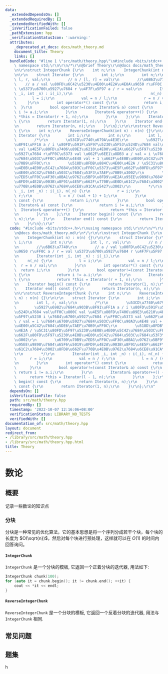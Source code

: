 ```yaml
---
data:
  _extendedDependsOn: []
  _extendedRequiredBy: []
  _extendedVerifiedWith: []
  _isVerificationFailed: false
  _pathExtension: hpp
  _verificationStatusIcon: ':warning:'
  attributes:
    _deprecated_at_docs: docs/math_theory.md
    document_title: Theory
    links: []
  bundledCode: "#line 1 \"src/math/theory.hpp\"\n#include <bits/stdc++.h>\r\nusing\
    \ namespace std;\r\n\r\n/*\r\n@brief Theory\r\n@docs docs/math_theory.md\r\n*/\r\
    \n\r\nstruct IntegerChunk {\r\n    int n;\r\n    IntegerChunk(int n) : n(n) {}\r\
    \n\r\n    struct Iterator {\r\n        int i;\r\n        int n;\r\n        int\
    \ l, r, val;\r\n        // n / [l, r] = val\r\n        //\u6B63\u7740\r\n    \
    \    // a / val \u80FD\u6C42\u5230\u4E00\u4E2A\u4E0A\u9650 r\uFF0C a / r = val\
    \ \u5373\u6700\u5927\u7684 r \u4F7F\u5F97 a / r = val\r\n        Iterator(int\
    \ _i, int _n) : i(_i),\r\n                                   n(_n) {\r\n     \
    \       l = i;\r\n            val = n / l;\r\n            r = n / val;\r\n   \
    \     }\r\n        int operator*() const {\r\n            return i;\r\n      \
    \  }\r\n        bool operator!=(const Iterator& a) const {\r\n            return\
    \ i != a.i;\r\n        }\r\n        Iterator& operator++() {\r\n            return\
    \ *this = Iterator(r + 1, n);\r\n        }\r\n    };\r\n    Iterator begin() const\
    \ {\r\n        return Iterator(1, n);\r\n    }\r\n    Iterator end() const {\r\
    \n        return Iterator(n, n);\r\n    }\r\n};\r\n\r\nstruct ReverseIntegerChunk\
    \ {\r\n    int n;\r\n    ReverseIntegerChunk(int n) : n(n) {}\r\n\r\n    struct\
    \ Iterator {\r\n        int i;\r\n        int n;\r\n        int l, r, val;\r\n\
    \        /*\r\n        \u53CD\u7740\u679A\u4E3E\r\n        \u5927\u6982\u7684\u903B\
    \u8F91\uFF1A a / i \u80FD\u591F\u5F97\u5230\u5F53\u524D\u7684 val\uFF0C\u800C\
    \ val \u4E5F\u80FD\u7406\u89E3\u6210\u4E00\u4E2A\u662F\u5F97\u5230 i \u7684\u6700\
    \u5927\u7684 r\uFF0C\u5373 val \u662F\u6EE1\u8DB3 a / val = i \u7684\u6700\u5927\
    \u7684\u503C\uFF0C\u90A3\u4E48 val + 1 \u662F\u4E0B\u4E00\u5C42\u7684\u5DE6\u7AEF\
    \u70B9\uFF0C\r\n        \u518D\u8FDB\u884C\u4E00\u4E2A / \u5C31\u80FD\u5F97\u5230\
    \u4E0B\u4E00\u5C42\u7684\u503C\uFF0C\u5373\u4E5F\u662F\u80FD\u5F97\u5230\u4E0B\
    \u4E00\u5C42\u7684\u503C\u7684\u53F3\u7AEF\u70B9\u3002\r\n        \u6709\u70B9\
    \u7ED5\uFF0C\u4F30\u8BA1\u9762\u5BF9\u8FD9\u4E2A\u95EE\u9898\u7684\u65F6\u5019\
    \u8FD9\u4E2A\u903B\u8F91\u4E5F\u662F\u770B\u4E0D\u61C2\u7684\u3002\u8FD8\u662F\
    \u770B\u4E0B\u9762\u7684\u6CE8\u91CA\u5427\u3002\r\n        */\r\n        Iterator(int\
    \ _i, int _n) : i(_i), n(_n) {\r\n            r = i;\r\n            val = n /\
    \ r;\r\n            l = n / (val + 1) + 1;\r\n        }\r\n        int operator*()\
    \ const {\r\n            return i;\r\n        }\r\n        bool operator!=(const\
    \ Iterator& a) const {\r\n            return i != a.i;\r\n        }\r\n      \
    \  Iterator& operator++() {\r\n            return *this = Iterator(l - 1, n);\r\
    \n        }\r\n    };\r\n    Iterator begin() const {\r\n        return Iterator(n,\
    \ n);\r\n    }\r\n    Iterator end() const {\r\n        return Iterator(1, n);\r\
    \n    }\r\n};\r\n"
  code: "#include <bits/stdc++.h>\r\nusing namespace std;\r\n\r\n/*\r\n@brief Theory\r\
    \n@docs docs/math_theory.md\r\n*/\r\n\r\nstruct IntegerChunk {\r\n    int n;\r\
    \n    IntegerChunk(int n) : n(n) {}\r\n\r\n    struct Iterator {\r\n        int\
    \ i;\r\n        int n;\r\n        int l, r, val;\r\n        // n / [l, r] = val\r\
    \n        //\u6B63\u7740\r\n        // a / val \u80FD\u6C42\u5230\u4E00\u4E2A\u4E0A\
    \u9650 r\uFF0C a / r = val \u5373\u6700\u5927\u7684 r \u4F7F\u5F97 a / r = val\r\
    \n        Iterator(int _i, int _n) : i(_i),\r\n                              \
    \     n(_n) {\r\n            l = i;\r\n            val = n / l;\r\n          \
    \  r = n / val;\r\n        }\r\n        int operator*() const {\r\n          \
    \  return i;\r\n        }\r\n        bool operator!=(const Iterator& a) const\
    \ {\r\n            return i != a.i;\r\n        }\r\n        Iterator& operator++()\
    \ {\r\n            return *this = Iterator(r + 1, n);\r\n        }\r\n    };\r\
    \n    Iterator begin() const {\r\n        return Iterator(1, n);\r\n    }\r\n\
    \    Iterator end() const {\r\n        return Iterator(n, n);\r\n    }\r\n};\r\
    \n\r\nstruct ReverseIntegerChunk {\r\n    int n;\r\n    ReverseIntegerChunk(int\
    \ n) : n(n) {}\r\n\r\n    struct Iterator {\r\n        int i;\r\n        int n;\r\
    \n        int l, r, val;\r\n        /*\r\n        \u53CD\u7740\u679A\u4E3E\r\n\
    \        \u5927\u6982\u7684\u903B\u8F91\uFF1A a / i \u80FD\u591F\u5F97\u5230\u5F53\
    \u524D\u7684 val\uFF0C\u800C val \u4E5F\u80FD\u7406\u89E3\u6210\u4E00\u4E2A\u662F\
    \u5F97\u5230 i \u7684\u6700\u5927\u7684 r\uFF0C\u5373 val \u662F\u6EE1\u8DB3 a\
    \ / val = i \u7684\u6700\u5927\u7684\u503C\uFF0C\u90A3\u4E48 val + 1 \u662F\u4E0B\
    \u4E00\u5C42\u7684\u5DE6\u7AEF\u70B9\uFF0C\r\n        \u518D\u8FDB\u884C\u4E00\
    \u4E2A / \u5C31\u80FD\u5F97\u5230\u4E0B\u4E00\u5C42\u7684\u503C\uFF0C\u5373\u4E5F\
    \u662F\u80FD\u5F97\u5230\u4E0B\u4E00\u5C42\u7684\u503C\u7684\u53F3\u7AEF\u70B9\
    \u3002\r\n        \u6709\u70B9\u7ED5\uFF0C\u4F30\u8BA1\u9762\u5BF9\u8FD9\u4E2A\
    \u95EE\u9898\u7684\u65F6\u5019\u8FD9\u4E2A\u903B\u8F91\u4E5F\u662F\u770B\u4E0D\
    \u61C2\u7684\u3002\u8FD8\u662F\u770B\u4E0B\u9762\u7684\u6CE8\u91CA\u5427\u3002\
    \r\n        */\r\n        Iterator(int _i, int _n) : i(_i), n(_n) {\r\n      \
    \      r = i;\r\n            val = n / r;\r\n            l = n / (val + 1) + 1;\r\
    \n        }\r\n        int operator*() const {\r\n            return i;\r\n  \
    \      }\r\n        bool operator!=(const Iterator& a) const {\r\n           \
    \ return i != a.i;\r\n        }\r\n        Iterator& operator++() {\r\n      \
    \      return *this = Iterator(l - 1, n);\r\n        }\r\n    };\r\n    Iterator\
    \ begin() const {\r\n        return Iterator(n, n);\r\n    }\r\n    Iterator end()\
    \ const {\r\n        return Iterator(1, n);\r\n    }\r\n};\r\n"
  dependsOn: []
  isVerificationFile: false
  path: src/math/theory.hpp
  requiredBy: []
  timestamp: '2022-10-07 12:16:06+08:00'
  verificationStatus: LIBRARY_NO_TESTS
  verifiedWith: []
documentation_of: src/math/theory.hpp
layout: document
redirect_from:
- /library/src/math/theory.hpp
- /library/src/math/theory.hpp.html
title: Theory
---
```

# 数论

## 概要
记录一些数论的知识点

### 分块
分块是一种常见的优化算法，它的基本思想是将一个序列分成若干个块，每个块的长度为 $O(\sqrt{n})$，然后对每个块进行预处理，这样就可以在 $O(1)$ 的时间内回答询问。
#### `IntegerChunk`
`IntegerChunk` 是一个分块的模板, 它返回一个正着分块的迭代器, 用法如下:
```cpp
IntegerChunk chunk(100);
for (auto it = chunk.begin(); it != chunk.end(); ++it) {
    cout << *it << endl;
}
```
#### `ReverseIntegerChunk`
`ReverseIntegerChunk` 是一个分块的模板, 它返回一个反着分块的迭代器, 用法与 `IntegerChunk` 相同.



## 常见问题

## 题集
h